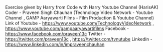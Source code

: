 Exercise given by Harry from Code with Harry Youtube Channel (HarisAK) Coder - Praveen Singh Chauhan (Technology Video Network - Youtube Channel , GAMP Aaryawarti Films - Film Production & Youtube Channel) Link of Youtube - https://www.youtube.com/TechnologyVideoNetwork , https://www.youtube.com/gampaaryawartifilms Facebook - https://www.facebook.com/praveen13c Twitter - https://twitter.com/praveen13c , https://twitter.com/tvnutube Linkedin - https://www.linkedin.com/in/impraveenchauhan
